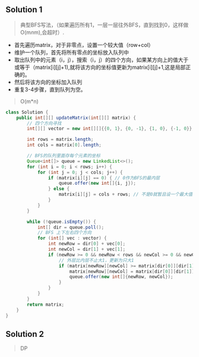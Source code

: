 ## Solution 1
> 典型BFS写法，（如果遍历所有1，一层一层往外BFS，直到找到0，这样做O(m*n*m),会超时）.
* 首先遍历matrix，对于非零点，设置一个较大值（row+col）
* 维护一个队列，首先将所有零点的坐标放入队列中
* 取出队列中的元素（i，j），搜索（i，j）的四个方向，如果某方向上的值大于或等于（matrix[i][j]+1),就将该方向的坐标值更新为matrix[i][j]+1,这是局部正确的。
* 然后将该方向的坐标加入队列
* 重复3-4步骤，直到队列为空。
> O(m*n)

```java
class Solution {
    public int[][] updateMatrix(int[][] matrix) {
        // 四个方向寻找
        int[][] vector = new int[][]{{0, 1}, {0, -1}, {1, 0}, {-1, 0}};

        int rows = matrix.length;
        int cols = matrix[0].length;

        // BFS的队列里面存每个元素的坐标
        Queue<int[]> queue = new LinkedList<>();
        for (int i = 0; i < rows; i++) {
            for (int j = 0; j < cols; j++) {
                if (matrix[i][j] == 0) { // 0作为BFS的最内层
                    queue.offer(new int[]{i, j});
                } else {
                    matrix[i][j] = cols + rows; // 不是0就暂且设一个最大值，default就是matrix里面没有0
                }
            }
        }

        while (!queue.isEmpty()) {
            int[] dir = queue.poll();
            // BFS 上下左右四个方向
            for (int[] vec : vector) {
                int newRow = dir[0] + vec[0];
                int newCol = dir[1] + vec[1];
                if (newRow >= 0 && newRow < rows && newCol >= 0 && newCol < cols) {
                    // 外层比内层不止大1，更新为只大1
                    if (matrix[newRow][newCol] >= matrix[dir[0]][dir[1]] + 1) {
                        matrix[newRow][newCol] = matrix[dir[0]][dir[1]] + 1;
                        queue.offer(new int[]{newRow, newCol});
                    }
                }
            }
        }
        return matrix;
    }
}
```

## Solution 2
> DP

```java

```